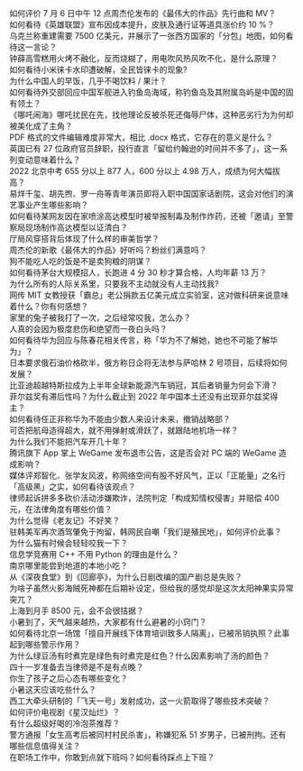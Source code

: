 如何评价 7 月 6 日中午 12 点周杰伦发布的《最伟大的作品》先行曲和 MV？  
如何看待《英雄联盟》宣布因成本提升，皮肤及通行证等道具涨价约 10 %？  
乌克兰称重建需要 7500 亿美元，并展示了一张西方国家的「分包」地图，如何看待这一言论？  
钟薛高雪糕用火烤不融化，反而烧糊了，用电吹风热风吹不化，是什么原理？  
如何看待小米徕卡水印遭破解，全民皆徕卡的现象?  
为什么中国人的早饭，几乎不喝饮料 / 果汁？  
如何看待外交部回应中国军舰进入钓鱼岛海域，称钓鱼岛及其附属岛屿是中国的固有领土？  
《哪吒闹海》哪吒扰民在先，找他理论反被杀死还侮辱尸体，这种恶劣行为为何却被美化成了主角？  
PDF 格式的文件编辑难度非常大，相比 .docx 格式，它存在的意义是什么？  
英国已有 27 位政府官员辞职，投行直言「留给约翰逊的时间并不多了」，这一系列变动意味着什么？  
2022 北京中考 655 分以上 877 人，600 分以上 4.98 万人，成绩为何大幅拔高？  
易烊千玺、胡先煦、罗一舟等青年演员即将入职中国国家话剧院，这会对他们的演艺事业产生哪些影响？  
如何看待某网友因在家喷涂高达模型时被举报制毒及制作炸药，还被「邀请」至警察局现场制作高达模型以证清白？  
厅局风穿搭背后体现了什么样的审美哲学？  
周杰伦的新歌《最伟大的作品》好听吗？粉丝们满意吗？  
狗不能吃人吃的饭是不是卖狗粮的阴谋？  
如何看待茅台大规模招人，长跑进 4 分 30 秒才算合格，人均年薪 13 万？  
为什么所有的人际关系里，只要我不主动就没有人主动找我?  
网传 MIT 女教授获「霸总」老公捐款五亿美元成立实验室，这对做科研来说意味着什么？你有何感想？  
家里的兔子被我打了一次，之后经常咬我，怎么办？  
人真的会因为极度悲伤和绝望而一夜白头吗？  
如何看待华为回应与陈春花相关传言，称「华为不了解她，她也不可能了解华为」？  
日本要求俄石油价格砍半，俄方称日企将无法参与萨哈林 2 号项目，后续将如何发展？  
比亚迪超越特斯拉成为上半年全球新能源汽车销冠，其后者销量为何会下滑？  
菲尔兹奖有滞后性吗？为什么截止到 2022 年中国本土还没有出现菲尔兹奖得主？  
如何看待任正非称华为不能由少数人来设计未来，撤销战略部？  
可否把航母造得超大，就不用弹射或滑跃了，就跟陆地机场一样？  
为什么我们不能把汽车开几十年？  
腾讯旗下 App 掌上 WeGame 发布退市公告，这是否会对 PC 端的 WeGame 造成影响？  
媒体评郑智化、张学友风波，称网络空间有股不好风气，正以「正能量」之名行「高级黑」之实，如何看待该观点？  
律师起诉拼多多砍价活动涉嫌欺诈，法院判定「构成知情权侵害」并赔偿 400 元，在法律角度有哪些价值？  
为什么觉得《老友记》不好笑？  
驻韩美军再次酒驾肇免于拘留，韩网民自嘲「我们是殖民地」，如何评价此事？  
为什么猫有时候会轻轻咬我一下？  
信息学竞赛用 C++ 不用 Python 的理由是什么？  
南京哪里能尝到地道的本地小吃？  
从《深夜食堂》到《回廊亭》，为什么日剧改编的国产剧总是失败？  
为啥子虽然火影海贼死神都在后期补设定，但给我的感觉却是这次太阳神果实异常突兀？  
上海到月手 8500 元，会不会很拮据？  
小暑到了，天气越来越热，大家都有什么避暑的小窍门？  
如何看待北京一场馆「擅自开展线下体育培训致多人隔离」，已被吊销执照？此事起到哪些警示作用？  
为什么绿豆汤有时煮完是绿色有时煮完是红色？什么因素影响了汤的颜色？  
四十一岁准备去当律师是不是有点晚？  
你生了孩子之后心态有哪些变化？  
小暑这天应该吃些什么？  
西工大牵头研制的「飞天一号」发射成功，这一火箭取得了哪些技术突破？  
如何评价电视剧《星汉灿烂》？  
有什么超级好喝的冷泡茶推荐？  
警方通报「女生高考后被同村村民杀害」，称嫌犯系 51 岁男子，已被刑拘。还有哪些信息值得关注？  
在职场工作中，你敢到点就下班吗？如何看待踩点上下班？  
